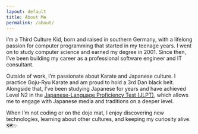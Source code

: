 ```yaml
---
layout: default
title: About Me
permalink: /about/
---
```


I’m a Third Culture Kid, born and raised in southern Germany, with a lifelong passion for computer programming that started in my teenage years. I went on to study computer science and earned my degree in 2001. Since then, I’ve been building my career as a professional software engineer and IT consultant.

Outside of work, I’m passionate about Karate and Japanese culture. I practice Goju-Ryu Karate and am proud to hold a 3rd Dan black belt. Alongside that, I’ve been studying Japanese for years and have achieved Level N2 in the [Japanese-Language Proficiency Test (JLPT)](https://www.jlpt.jp/e/about/levelsummary.html), which allows me to engage with Japanese media and traditions on a deeper level.

When I’m not coding or on the dojo mat, I enjoy discovering new technologies, learning about other cultures, and keeping my curiosity alive. :world_map::sparkles:

<!--
This is the base Jekyll theme. You can find out more info about customizing your Jekyll theme, as well as basic Jekyll usage documentation at [jekyllrb.com](https://jekyllrb.com/)

You can find the source code for Minima at GitHub:
[jekyll][jekyll-organization] /
[minima](https://github.com/jekyll/minima)

You can find the source code for Jekyll at GitHub:
[jekyll][jekyll-organization] /
[jekyll](https://github.com/jekyll/jekyll)

[jekyll-organization]: https://github.com/jekyll
-->

